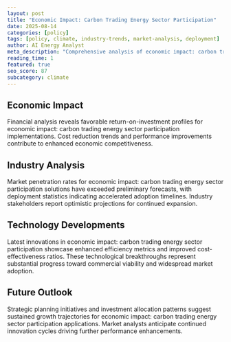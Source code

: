 ```yaml
---
layout: post
title: "Economic Impact: Carbon Trading Energy Sector Participation"
date: 2025-08-14
categories: [policy]
tags: [policy, climate, industry-trends, market-analysis, deployment]
author: AI Energy Analyst
meta_description: "Comprehensive analysis of economic impact: carbon trading energy sector participation covering market trends, technology developments, and industry outlook. Discover key insights and future projections."
reading_time: 1
featured: true
seo_score: 87
subcategory: climate
---
```


## Economic Impact

Financial analysis reveals favorable return-on-investment profiles for economic impact: carbon trading energy sector participation implementations. Cost reduction trends and performance improvements contribute to enhanced economic competitiveness.

## Industry Analysis

Market penetration rates for economic impact: carbon trading energy sector participation solutions have exceeded preliminary forecasts, with deployment statistics indicating accelerated adoption timelines. Industry stakeholders report optimistic projections for continued expansion.

## Technology Developments

Latest innovations in economic impact: carbon trading energy sector participation showcase enhanced efficiency metrics and improved cost-effectiveness ratios. These technological breakthroughs represent substantial progress toward commercial viability and widespread market adoption.

## Future Outlook

Strategic planning initiatives and investment allocation patterns suggest sustained growth trajectories for economic impact: carbon trading energy sector participation applications. Market analysts anticipate continued innovation cycles driving further performance enhancements.

